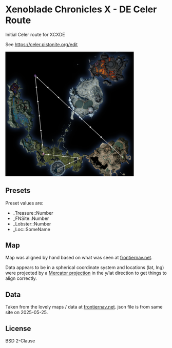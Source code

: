 Xenoblade Chronicles X - DE Celer Route
=======================================

Initial Celer route for XCXDE

See https://celer.pistonite.org/edit

<img src="xcx_celer.png" alt="drawing" width="400"/>

Presets
-------
Preset values are:
- _Treasure::Number
- _FNSite::Number
- _Lobster::Number
- _Loc::SomeName

Map
---
Map was aligned by hand based on what was seen at [frontiernav.net](https://frontiernav.net/wiki/xenoblade-chronicles-x/visualisations/maps).

Data appears to be in a spherical coordinate system and locations (lat, lng) were 
projected by a [Mercator projection](https://en.wikipedia.org/wiki/Mercator_projection) in the y/lat direction to 
get things to align correctly.

Data
----
Taken from the lovely maps / data at [frontiernav.net](https://frontiernav.net/wiki/xenoblade-chronicles-x/visualisations/maps).  json file is from same site on 2025-05-25.

License
-------
BSD 2-Clause
